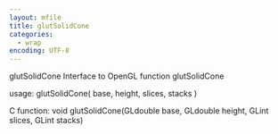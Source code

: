 ```yaml
---
layout: mfile
title: glutSolidCone
categories:
  - wrap
encoding: UTF-8
---
```


glutSolidCone  Interface to OpenGL function glutSolidCone

usage:  glutSolidCone( base, height, slices, stacks )

C function:  void glutSolidCone(GLdouble base, GLdouble height, GLint slices, GLint stacks)